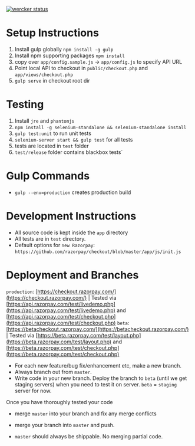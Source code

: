 [![wercker status](https://app.wercker.com/status/1f8380cb72c916c46521d02d52e0174d/m "wercker status")](https://app.wercker.com/project/bykey/1f8380cb72c916c46521d02d52e0174d)

# Setup Instructions

1. Install gulp globally `npm install -g gulp`
1. Install npm supporting packages `npm install`
1. copy over `app/config.sample.js` -> `app/config.js` to specify API URL
1. Point local API to checkout in `public/checkout.php` and `app/views/checkout.php`
1. `gulp serve` in checkout root dir

# Testing

1. Install `jre` and `phantomjs`
1. `npm install -g selenium-standalone && selenium-standalone install`
1. `gulp test:unit` to run unit tests
1. `selenium-server start && gulp test` for all tests
1. tests are located in `test` folder
1. `test/release` folder contains blackbox tests`

# Gulp Commands

* `gulp --env=production` creates production build

# Development Instructions
- All source code is kept inside the `app` directory
- All tests are in `test` directory.
- Default options for `new Razorpay`: `https://github.com/razorpay/checkout/blob/master/app/js/init.js`

# Deployment and Branches

`production`: [https://checkout.razorpay.com/](https://checkout.razorpay.com/) | Tested via [https://api.razorpay.com/test/livedemo.php](https://api.razorpay.com/test/livedemo.php) and [https://api.razorpay.com/test/checkout.php](https://api.razorpay.com/test/checkout.php)
`beta`: [https://betacheckout.razorpay.com/](https://betacheckout.razorpay.com/) | Tested via [https://beta.razorpay.com/test/layout.php](https://beta.razorpay.com/test/layout.php) and [https://beta.razorpay.com/test/checkout.php](https://beta.razorpay.com/test/checkout.php)

- For each new feature/bug fix/enhancement etc, make a new branch.
- Always branch out from `master`.
- Write code in your new branch. Deploy the branch to `beta` (until we get staging servers) when you need to test it on server. `beta` = `staging` server for now.

Once you have thoroughly tested your code
- merge `master` into your branch and fix any merge conflicts
- merge your branch into `master` and push.

- `master` should always be shippable. No merging partial code.

